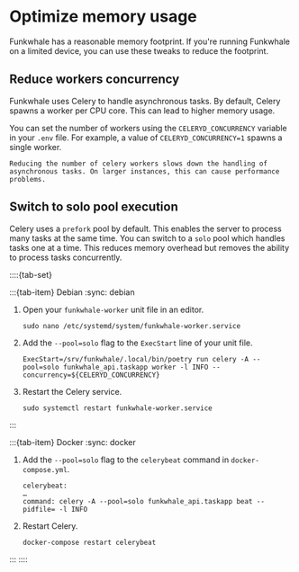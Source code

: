 # Optimize memory usage

Funkwhale has a reasonable memory footprint. If you're running Funkwhale on a limited device, you can use these tweaks to reduce the footprint.

## Reduce workers concurrency

Funkwhale uses Celery to handle asynchronous tasks. By default, Celery spawns a worker per CPU core. This can lead to higher memory usage.

You can set the number of workers using the `CELERYD_CONCURRENCY` variable in your `.env` file. For example, a value of `CELERYD_CONCURRENCY=1` spawns a single worker.

```{note}
Reducing the number of celery workers slows down the handling of asynchronous tasks. On larger instances, this can cause performance problems.
```

## Switch to solo pool execution

Celery uses a `prefork` pool by default. This enables the server to process many tasks at the same time. You can switch to a `solo` pool which handles tasks one at a time. This reduces memory overhead but removes the ability to process tasks concurrently.

::::{tab-set}

:::{tab-item} Debian
:sync: debian

1. Open your `funkwhale-worker` unit file in an editor.

   ```{code} bash
   sudo nano /etc/systemd/system/funkwhale-worker.service
   ```

2. Add the `--pool=solo` flag to the `ExecStart` line of your unit file.

   ```{code} text
   ExecStart=/srv/funkwhale/.local/bin/poetry run celery -A --pool=solo funkwhale_api.taskapp worker -l INFO --concurrency=${CELERYD_CONCURRENCY}
   ```

3. Restart the Celery service.

   ```{code} bash
   sudo systemctl restart funkwhale-worker.service
   ```

:::

:::{tab-item} Docker
:sync: docker

1. Add the `--pool=solo` flag to the `celerybeat` command in `docker-compose.yml`.

   ```{code} yaml
   celerybeat:
   …
   command: celery -A --pool=solo funkwhale_api.taskapp beat --pidfile= -l INFO
   ```

2. Restart Celery.

   ```{code} bash
   docker-compose restart celerybeat
   ```

:::
::::
